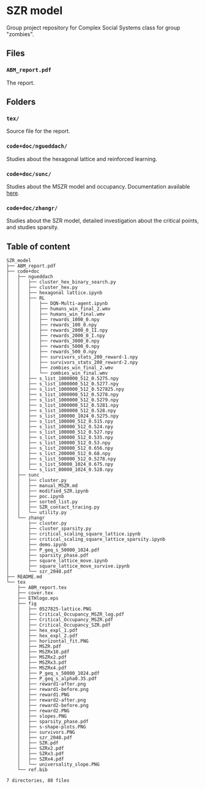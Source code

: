 
# SZR model

Group project repository for Complex Social Systems class for group "zombies".

## Files

### `ABM_report.pdf`

The report.
## Folders

### `tex/`

Source file for the report.

### `code+doc/ngueddach/`

Studies about the hexagonal lattice and reinforced learning.

### `code+doc/sunc/`

Studies about the MSZR model and occupancy. Documentation available [here](code+doc/sunc/manual_MSZR.md).

### `code+doc/zhangr/`

Studies about the SZR model, detailed investigation about the critical points, and studies sparsity.

## Table of content

```
SZR_model
├── ABM_report.pdf
├── code+doc
│   ├── ngueddach
│   │   ├── cluster_hex_binary_search.py
│   │   ├── cluster_hex.py
│   │   ├── hexagonal lattice.ipynb
│   │   ├── RL
│   │   │   ├── DQN-Multi-agent.ipynb
│   │   │   ├── humans_win_final_2.wmv
│   │   │   ├── humans_win_final.wmv
│   │   │   ├── rewards_1000_0.npy
│   │   │   ├── rewards_100_0.npy
│   │   │   ├── rewards_2000_0_II.npy
│   │   │   ├── rewards_2000_0_I.npy
│   │   │   ├── rewards_3000_0.npy
│   │   │   ├── rewards_5000_0.npy
│   │   │   ├── rewards_500_0.npy
│   │   │   ├── survivors_stats_200_reward-1.npy
│   │   │   ├── survivors_stats_200_reward-2.npy
│   │   │   ├── zombies_win_final_2.wmv
│   │   │   └── zombies_win_final.wmv
│   │   ├── s_list_1000000_512_0.5275.npy
│   │   ├── s_list_1000000_512_0.5277.npy
│   │   ├── s_list_1000000_512_0.527825.npy
│   │   ├── s_list_1000000_512_0.5278.npy
│   │   ├── s_list_1000000_512_0.5279.npy
│   │   ├── s_list_1000000_512_0.5281.npy
│   │   ├── s_list_1000000_512_0.528.npy
│   │   ├── s_list_100000_1024_0.5275.npy
│   │   ├── s_list_100000_512_0.515.npy
│   │   ├── s_list_100000_512_0.524.npy
│   │   ├── s_list_100000_512_0.527.npy
│   │   ├── s_list_100000_512_0.535.npy
│   │   ├── s_list_100000_512_0.53.npy
│   │   ├── s_list_200000_512_0.656.npy
│   │   ├── s_list_200000_512_0.68.npy
│   │   ├── s_list_500000_512_0.5278.npy
│   │   ├── s_list_50000_1024_0.675.npy
│   │   └── s_list_80000_1024_0.528.npy
│   ├── sunc
│   │   ├── cluster.py
│   │   ├── manual_MSZR.md
│   │   ├── modified_SZR.ipynb
│   │   ├── poc.ipynb
│   │   ├── sorted_list.py
│   │   ├── SZR_contact_tracing.py
│   │   └── utility.py
│   └── zhangr
│       ├── cluster.py
│       ├── cluster_sparsity.py
│       ├── critical_scaling_square_lattice.ipynb
│       ├── critical_scaling_square_lattice_sparsity.ipynb
│       ├── demo.ipynb
│       ├── P_geq_s_50000_1024.pdf
│       ├── sparsity_phase.pdf
│       ├── square_lattice_move.ipynb
│       ├── square_lattice_move_survive.ipynb
│       └── szr_2048.pdf
├── README.md
└── tex
    ├── ABM_report.tex
    ├── cover.tex
    ├── ETHlogo.eps
    ├── fig
    │   ├── 0527825-lattice.PNG
    │   ├── Critical_Occupancy_MSZR_log.pdf
    │   ├── Critical_Occupancy_MSZR.pdf
    │   ├── Critical_Occupancy_SZR.pdf
    │   ├── hex_expl_1.pdf
    │   ├── hex_expl_2.pdf
    │   ├── horizontal_fit.PNG
    │   ├── MSZR.pdf
    │   ├── MSZRx10.pdf
    │   ├── MSZRx2.pdf
    │   ├── MSZRx3.pdf
    │   ├── MSZRx4.pdf
    │   ├── P_geq_s_50000_1024.pdf
    │   ├── P_geq_s_alpha0.35.pdf
    │   ├── reward1-after.png
    │   ├── reward1-before.png
    │   ├── reward1.PNG
    │   ├── reward2-after.png
    │   ├── reward2-before.png
    │   ├── reward2.PNG
    │   ├── slopes.PNG
    │   ├── sparsity_phase.pdf
    │   ├── s-shape-plots.PNG
    │   ├── survivors.PNG
    │   ├── szr_2048.pdf
    │   ├── SZR.pdf
    │   ├── SZRx2.pdf
    │   ├── SZRx3.pdf
    │   ├── SZRx4.pdf
    │   └── universality_slope.PNG
    └── ref.bib

7 directories, 88 files
```